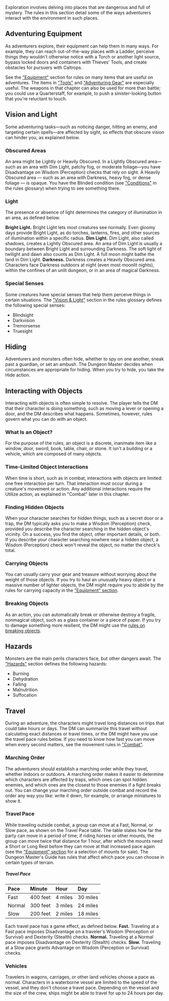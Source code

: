 
Exploration involves delving into places that are dangerous and full of mystery. The rules in this section detail some of the ways adventurers interact with the environment in such places.



## Adventuring Equipment
As adventurers explore, their equipment can help them in many ways. For example, they can reach out-of-the-way places with a Ladder, perceive things they wouldn't otherwise notice with a Torch or another light source, bypass locked doors and containers with Thieves' Tools, and create obstacles for pursuers with Caltrops.

See the ["Equipment"](https://lolindhir.github.io/PnP/rules/equipment) section for rules on many items that are useful on adventures. The items in ["Tools"](https://lolindhir.github.io/PnP/rules/equipment/tools) and ["Adventuring Gear"](https://lolindhir.github.io/PnP/rules/equipment/adventuring_gear) are especially useful. The weapons in that chapter can also be used for more than battle; you could use a Quarterstaff, for example, to push a sinister-looking button that you're reluctant to touch.



## Vision and Light
Some adventuring tasks—such as noticing danger, hitting an enemy, and targeting certain spells—are affected by sight, so effects that obscure vision can hinder you, as explained below.

### Obscured Areas
An area might be Lightly or Heavily Obscured. In a Lightly Obscured area—such as an area with Dim Light, patchy fog, or moderate foliage—you have Disadvantage on Wisdom (Perception) checks that rely on sight.
A Heavily Obscured area — such as an area with Darkness, heavy fog, or dense foliage — is opaque. You have the Blinded condition (see ["Conditions"](https://lolindhir.github.io/PnP/rules/general/damage_recovery/conditions) in the rules glossary) when trying to see something there.

### Light
The presence or absence of light determines the category of illumination in an area, as defined below.

**Bright Light.** Bright Light lets most creatures see normally. Even gloomy days provide Bright Light, as do torches, lanterns, fires, and other sources of illumination within a specific radius.
**Dim Light.** Dim Light, also called shadows, creates a Lightly Obscured area. An area of Dim Light is usually a boundary between Bright Light and surrounding Darkness. The soft light of twilight and dawn also counts as Dim Light. A full moon might bathe the land in Dim Light.
**Darkness.** Darkness creates a Heavily Obscured area. Characters face Darkness outdoors at night (even most moonlit nights), within the confines of an unlit dungeon, or in an area of magical Darkness.

### Special Senses
Some creatures have special senses that help them perceive things in certain situations. The ["Vision & Light"](https://lolindhir.github.io/PnP/rules/glossary/vision_light) section in the rules glossary defines the following special senses:
- Blindsight
- Darkvision
- Tremorsense
- Truesight



## Hiding
Adventurers and monsters often hide, whether to spy on one another, sneak past a guardian, or set an ambush. The Dungeon Master decides when circumstances are appropriate for hiding. When you try to hide, you take the Hide action.



## Interacting with Objects
Interacting with objects is often simple to resolve. The player tells the DM that their character is doing something, such as moving a lever or opening a door, and the DM describes what happens. Sometimes, however, rules govern what you can do with an object.

### What Is an Object?
For the purpose of the rules, an object is a discrete, inanimate item like a window, door, sword, book, table, chair, or stone. It isn't a building or a vehicle, which are composed of many objects.

### Time-Limited Object Interactions
When time is short, such as in combat, interactions with objects are limited: one free interaction per turn. That interaction must occur during a creature's movement or action. Any additional interactions require the Utilize action, as explained in "Combat" later in this chapter.

### Finding Hidden Objects
When your character searches for hidden things, such as a secret door or a trap, the DM typically asks you to make a Wisdom (Perception) check, provided you describe the character searching in the hidden object's vicinity. On a success, you find the object, other important details, or both.
If you describe your character searching nowhere near a hidden object, a Wisdom (Perception) check won't reveal the object, no matter the check's total.

### Carrying Objects
You can usually carry your gear and treasure without worrying about the weight of those objects. If you try to haul an unusually heavy object or a massive number of lighter objects, the DM might require you to abide by the rules for carrying capacity in the ["Equipment" section](https://lolindhir.github.io/PnP/rules/equipment).

### Breaking Objects
As an action, you can automatically break or otherwise destroy a fragile, nonmagical object, such as a glass container or a piece of paper. If you try to damage something more resilient, the DM might use the [rules on breaking objects](https://lolindhir.github.io/PnP/rules/glossary/objects_damage).



## Hazards
Monsters are the main perils characters face, but other dangers await. The ["Hazards"](https://lolindhir.github.io/PnP/rules/glossary/hazards) section defines the following hazards:
- Burning
- Dehydration
- Falling
- Malnutrition
- Suffocation



## Travel
During an adventure, the characters might travel long distances on trips that could take hours or days. The DM can summarize this travel without calculating exact distances or travel times, or the DM might have you use the travel pace rules below. If you need to know how fast you can move when every second matters, see the movement rules in  ["Combat"](https://lolindhir.github.io/PnP/rules/general/pillars/combat).

### Marching Order
The adventurers should establish a marching order while they travel, whether indoors or outdoors. A marching order makes it easier to determine which characters are affected by traps, which ones can spot hidden enemies, and which ones are the closest to those enemies if a fight breaks out. You can change your marching order outside combat and record the order any way you like: write it down, for example, or arrange miniatures to show it.

### Travel Pace
While traveling outside combat, a group can move at a Fast, Normal, or Slow pace, as shown on the Travel Pace table. The table states how far the party can move in a period of time; if riding horses or other mounts, the group can move twice that distance for 1 hour, after which the mounts need a Short or Long Rest before they can move at that increased pace again (see the ["Equipment" section](https://lolindhir.github.io/PnP/rules/equipment) for a selection of mounts for sale). The Dungeon Master's Guide has rules that affect which pace you can choose in certain types of terrain.

##### Travel Pace
| Pace   | Minute   | Hour    | Day      |
| :----- | :------- | :------ | :------- |
| Fast   | 400 feet | 4 miles | 30 miles |
| Normal | 300 feet | 3 miles | 24 miles |
| Slow   | 200 feet | 2 miles | 18 miles |

Each travel pace has a game effect, as defined below.
**Fast.** Traveling at a Fast pace imposes Disadvantage on a traveler's Wisdom (Perception or Survival) and Dexterity (Stealth) checks.
**Normal.** Traveling at a Normal pace imposes Disadvantage on Dexterity (Stealth) checks.
**Slow.** Traveling at a Slow pace grants Advantage on Wisdom (Perception or Survival) checks.

### Vehicles
Travelers in wagons, carriages, or other land vehicles choose a pace as normal. Characters in a waterborne vessel are limited to the speed of the vessel, and they don't choose a travel pace. Depending on the vessel and the size of the crew, ships might be able to travel for up to 24 hours per day.